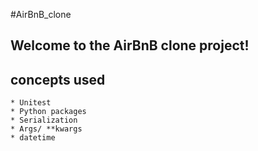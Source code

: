#AirBnB_clone

## Welcome to the AirBnB clone project!

## concepts used
```
* Unitest
* Python packages
* Serialization
* Args/ **kwargs
* datetime
```
